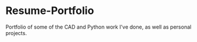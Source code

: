 # Resume-Portfolio
Portfolio of some of the CAD and Python work I've done, as well as personal projects.

